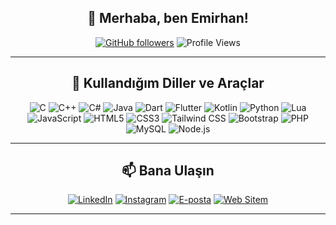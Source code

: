 <div align="center">

## 👋 Merhaba, ben Emirhan!  

[![GitHub followers](https://img.shields.io/github/followers/emirhandemirbasa?label=Takipçiler&style=social)](https://github.com/emirhandemirbasa)
![Profile Views](https://komarev.com/ghpvc/?username=emirhandemirbasa&color=blue)

---

## 🚀 Kullandığım Diller ve Araçlar
![C](https://img.shields.io/badge/-C-A8B9CC?logo=c&logoColor=white)
![C++](https://img.shields.io/badge/-C++-00599C?logo=c%2b%2b&logoColor=white)
![C#](https://img.shields.io/badge/-C%23-239120?logo=c-sharp&logoColor=white)
![Java](https://img.shields.io/badge/-Java-007396?logo=java&logoColor=white)
![Dart](https://img.shields.io/badge/-Dart-0175C2?logo=dart&logoColor=white)
![Flutter](https://img.shields.io/badge/-Flutter-02569B?logo=flutter&logoColor=white)
![Kotlin](https://img.shields.io/badge/-Kotlin-0095D5?logo=kotlin&logoColor=white)
![Python](https://img.shields.io/badge/-Python-3776AB?logo=python&logoColor=white)
![Lua](https://img.shields.io/badge/-Lua-2C2D72?logo=lua&logoColor=white)
![JavaScript](https://img.shields.io/badge/-JavaScript-F7DF1E?logo=javascript&logoColor=black)
![HTML5](https://img.shields.io/badge/-HTML5-E34F26?logo=html5&logoColor=white)
![CSS3](https://img.shields.io/badge/-CSS3-1572B6?logo=css3&logoColor=white)
![Tailwind CSS](https://img.shields.io/badge/-TailwindCSS-38B2AC?logo=tailwind-css&logoColor=white)
![Bootstrap](https://img.shields.io/badge/-Bootstrap-7952B3?logo=bootstrap&logoColor=white)
![PHP](https://img.shields.io/badge/-PHP-777BB4?logo=php&logoColor=white)
![MySQL](https://img.shields.io/badge/-MySQL-4479A1?logo=mysql&logoColor=white)
![Node.js](https://img.shields.io/badge/-Node.js-339933?logo=node.js&logoColor=white)



---

## 📫 Bana Ulaşın
[![LinkedIn](https://img.shields.io/badge/-LinkedIn-0A66C2?logo=linkedin&logoColor=white)](https://www.linkedin.com/in/emirhan-demirba%C5%9Fa-905664297/)
[![Instagram](https://img.shields.io/badge/-Instagram-E4405F?logo=instagram&logoColor=white)](https://www.instagram.com/emirhan.demirbasa/)
[![E-posta](https://img.shields.io/badge/-Email-D14836?logo=gmail&logoColor=white)](mailto:emirhanlife@gmail.com)
[![Web Sitem](https://img.shields.io/badge/-Web%20Sitem-000?logo=About.me&logoColor=white)](https://www.emirhandemirbasa.com)


---

</div>
